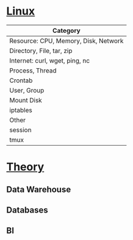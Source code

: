 
# <a href='https://github.com/barneywill/bigdata_demo/blob/main/Prerequisite/linux.md'>Linux</a>

|Category|
|---|
|Resource: CPU, Memory, Disk, Network|
|Directory, File, tar, zip|
|Internet: curl, wget, ping, nc|
|Process, Thread|
|Crontab|
|User, Group|
|Mount Disk|
|iptables|
|Other|
|session|
|tmux|

# <a href='https://github.com/barneywill/bigdata_demo/blob/main/Prerequisite/theory.md'>Theory</a>

## Data Warehouse

## Databases

## BI
